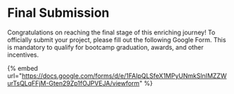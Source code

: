 # Final Submission

Congratulations on reaching the final stage of this enriching journey! To officially submit your project, please fill out the following Google Form. This is mandatory to qualify for bootcamp graduation, awards, and other incentives.

{% embed url="https://docs.google.com/forms/d/e/1FAIpQLSfeX1MPyUNmkSlnIMZZWurTsQLqFFjM-Gten29Zp1fOJPVEJA/viewform" %}
